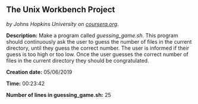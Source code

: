 ## The Unix Workbench Project
*by Johns Hopkins University on [coursera.org](https://www.coursera.org/learn/unix/home/welcome).*

**Description:** Make a program called *guessing_game.sh*. This program should continuously ask the user to guess the number of files in the current directory, until they guess the correct number. The user is informed if their guess is too high or too low. Once the user guesses the correct number of files in the current directory they should be congratulated.

**Creation date:** 05/06/2019


**Time:** 00:23:42

**Number of lines in guessing_game.sh:** 25
